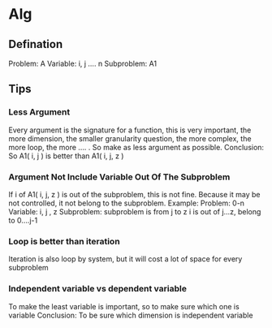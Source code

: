 # Alg

## Defination

Problem: A
Variable: i, j …. n
Subproblem: A1

## Tips

### Less Argument

Every argument is the signature for a function, this is very important, the more dimension, the smaller granularity question, the more complex, the more loop, the more …. . So make as less argument as possible.
Conclusion: So A1( i, j ) is better than A1( i, j, z )

### Argument Not Include Variable Out Of The Subproblem

If i of A1( i, j, z ) is out of the subproblem, this is not fine. Because it may be not controlled, it not belong to the subproblem.
Example:
Problem: 0-n
Variable: i, j , z
Subproblem: subproblem is from j to z
                      i is out of j…z, belong to 0….j-1

### Loop is better than iteration

Iteration is also loop by system, but it will cost a lot of space for every subproblem

### Independent variable vs dependent variable

To make the least variable is important, so to make sure which one is variable
Conclusion: To be sure which dimension is independent variable
